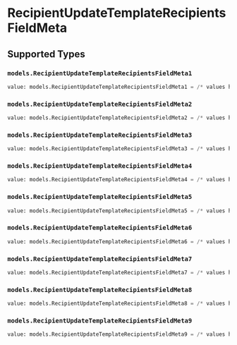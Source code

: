 # RecipientUpdateTemplateRecipientsFieldMeta


## Supported Types

### `models.RecipientUpdateTemplateRecipientsFieldMeta1`

```python
value: models.RecipientUpdateTemplateRecipientsFieldMeta1 = /* values here */
```

### `models.RecipientUpdateTemplateRecipientsFieldMeta2`

```python
value: models.RecipientUpdateTemplateRecipientsFieldMeta2 = /* values here */
```

### `models.RecipientUpdateTemplateRecipientsFieldMeta3`

```python
value: models.RecipientUpdateTemplateRecipientsFieldMeta3 = /* values here */
```

### `models.RecipientUpdateTemplateRecipientsFieldMeta4`

```python
value: models.RecipientUpdateTemplateRecipientsFieldMeta4 = /* values here */
```

### `models.RecipientUpdateTemplateRecipientsFieldMeta5`

```python
value: models.RecipientUpdateTemplateRecipientsFieldMeta5 = /* values here */
```

### `models.RecipientUpdateTemplateRecipientsFieldMeta6`

```python
value: models.RecipientUpdateTemplateRecipientsFieldMeta6 = /* values here */
```

### `models.RecipientUpdateTemplateRecipientsFieldMeta7`

```python
value: models.RecipientUpdateTemplateRecipientsFieldMeta7 = /* values here */
```

### `models.RecipientUpdateTemplateRecipientsFieldMeta8`

```python
value: models.RecipientUpdateTemplateRecipientsFieldMeta8 = /* values here */
```

### `models.RecipientUpdateTemplateRecipientsFieldMeta9`

```python
value: models.RecipientUpdateTemplateRecipientsFieldMeta9 = /* values here */
```


